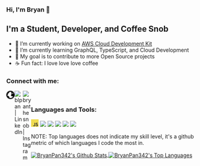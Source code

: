 ### Hi, I'm Bryan 👋

## I'm a Student, Developer, and Coffee Snob
- 🔭  I’m currently working on [AWS Cloud Development Kit](https://github.com/aws/aws-cdk)
- 🌱  I’m currently learning GraphQL, TypeScript, and Cloud Development
- 🤝  My goal is to contribute to more Open Source projects
- ☕️  Fun fact: I love love love coffee

### Connect with me:

[<img align="left" alt="bryanpan.co" width="22px" src="https://raw.githubusercontent.com/iconic/open-iconic/master/svg/globe.svg" />][website]
[<img align="left" alt="blpan | LinkedIn" width="22px" src="https://cdn.jsdelivr.net/npm/simple-icons@v3/icons/linkedin.svg" />][linkedin]
[<img align="left" alt="bryanthesnob | Instagram" width="22px" src="https://cdn.jsdelivr.net/npm/simple-icons@v3/icons/instagram.svg" />][instagram]

<br />

### Languages and Tools:

<code><img height="20" src="https://raw.githubusercontent.com/github/explore/80688e429a7d4ef2fca1e82350fe8e3517d3494d/topics/javascript/javascript.png"></code>
<code><img height="20" src="https://www.vectorlogo.zone/logos/typescriptlang/typescriptlang-icon.svg"></code>
<code><img height="20" src="https://www.vectorlogo.zone/logos/reactjs/reactjs-icon.svg"></code>
<code><img height="20" src="https://www.vectorlogo.zone/logos/graphql/graphql-icon.svg"></code>
<code><img height="20" src="https://www.vectorlogo.zone/logos/nodejs/nodejs-icon.svg"></code> 
<code><img height="20" src="https://www.vectorlogo.zone/logos/amazon_aws/amazon_aws-icon.svg"></code>


NOTE: Top languages does not indicate my skill level, it's a github metric of which languages I code the most in.

<a target=_blank href="https://github.com/bryanpan342">
  <img align="center" alt="BryanPan342's Github Stats" src="https://github-readme-stats-beige-pi.vercel.app/api?username=bryanpan342&show_icons=true&hide_border=true&count_private=true"/>
</a>
<a target=_blank href="https://github.com/bryanpan342">
  <img align="center" alt="BryanPan342's Top Languages" src="https://github-readme-stats-beige-pi.vercel.app/api/top-langs/?username=bryanpan342&layout=compact"/>
</a>

[website]: https://bryanpan.co/
[instagram]: https://instagram.com/bryanthesnob
[linkedin]: https://linkedin.com/in/blpan
